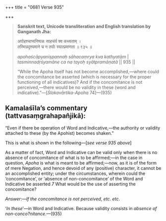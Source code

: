 +++
title = "0681 Verse 935"

+++
> **Sanskrit text, Unicode transliteration and English translation by Ganganath Jha:** 
>
> अपोहश्चाप्यनिष्पन्नः साहचंर्य क्व कथ्यताम् ।  
> तस्मिन्नदृश्यमाने च न तयोः स्यात्प्रमाणता ॥ ९३५ ॥ 
>
> *apohaścāpyaniṣpannaḥ sāhacaṃrya kva kathyatām* \|  
> *tasminnadṛśyamāne ca na tayoḥ syātpramāṇatā* \|\| 935 \|\| 
>
> “While the Apoha itself has not become accomplished,—where could the concomitance be asserted (which is necessary for the proper functioning of all indicatives)? And if the concomitance is not perceived,—there would be no validity in these (word and indicative).”—[*Ślokavārtika*-*Apoha* 74]—(935)



## Kamalaśīla’s commentary (tattvasaṃgrahapañjikā):

“Even if there be operation of Word and Indicative,—the authority or validity attached to these (by the Apohist) becomes shaken.”

This is what is shown in the following—[*see verse 935 above*]

As a matter of fact, Word and Indicative can be valid only when there is no absence of concomitance of what is to be affirmed;—in the case in question, *Apoha* is what is meant to be affirmed;—now, as it is of the form of mere Negation, and hence devoid of any (positive) character, it cannot be an accomplished entity; under the circumstances, wherein could the ‘concomitance’, or ‘absence of non-concomitance’ of the Word and Indicative be asserted *7* What would be the use of asserting the concomitance?

*Answer*:—*If the concomitance is not perceived*, *etc*. *etc*.

‘*In these*’—in Word and Indicative. Because validity consists in *absence of non-conco?nitance*.—(935)


